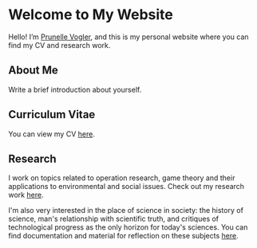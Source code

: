 # Welcome to My Website

Hello! I’m [Prunelle Vogler](https://your-link.com), and this is my personal website where you can find my CV and research work.

## About Me

Write a brief introduction about yourself.

## Curriculum Vitae

You can view my CV [here](cv.md).

## Research

I work on topics related to operation research, game theory and their applications to environmental and social issues. Check out my research work [here](research.md).

I'm also very interested in the place of science in society: the history of science, man's relationship with scientific truth, and critiques of technological progress as the only horizon for today's sciences. You can find documentation and material for reflection on these subjects [here](politics.md).
